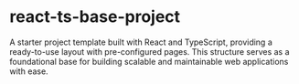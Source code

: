 # react-ts-base-project
A starter project template built with React and TypeScript, providing a ready-to-use layout with pre-configured pages. This structure serves as a foundational base for building scalable and maintainable web applications with ease.
